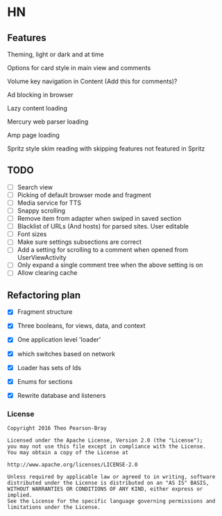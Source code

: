 # HN

## Features

Theming, light or dark and at time

Options for card style in main view and comments

Volume key navigation in Content (Add this for comments)?

Ad blocking in browser

Lazy content loading

Mercury web parser loading

Amp page loading

Spritz style skim reading with skipping features not featured in Spritz


## TODO
- [ ] Search view
- [ ] Picking of default browser mode and fragment
- [ ] Media service for TTS
- [ ] Snappy scrolling
- [ ] Remove item from adapter when swiped in saved section
- [ ] Blacklist of URLs (And hosts) for parsed sites. User editable
- [ ] Font sizes
- [ ] Make sure settings subsections are correct
- [ ] Add a setting for scrolling to a comment when opened from UserViewActivity
- [ ] Only expand a single comment tree when the above setting is on
- [ ] Allow clearing cache

## Refactoring plan

- [x] Fragment structure 
- [x] Three booleans, for views, data, and context
- [x] One application level 'loader' 
- [x] which switches based on network
- [x] Loader has sets of Ids
- [x] Enums for sections
- [x] Rewrite database and listeners


### License 

    Copyright 2016 Theo Pearson-Bray
        
    Licensed under the Apache License, Version 2.0 (the "License");
    you may not use this file except in compliance with the License.
    You may obtain a copy of the License at
       
    http://www.apache.org/licenses/LICENSE-2.0
        
    Unless required by applicable law or agreed to in writing, software
    distributed under the License is distributed on an "AS IS" BASIS,
    WITHOUT WARRANTIES OR CONDITIONS OF ANY KIND, either express or implied.
    See the License for the specific language governing permissions and
    limitations under the License.
